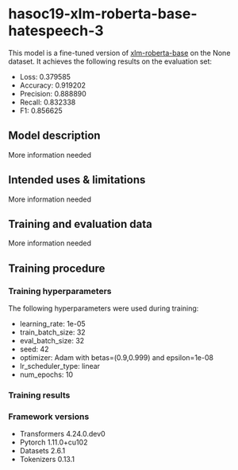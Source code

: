 

# hasoc19-xlm-roberta-base-hatespeech-3

This model is a fine-tuned version of [xlm-roberta-base](https://huggingface.co/xlm-roberta-base) on the None dataset.
It achieves the following results on the evaluation set:
- Loss: 0.379585
- Accuracy: 0.919202
- Precision: 0.888890
- Recall: 0.832338
- F1: 0.856625
## Model description

More information needed

## Intended uses & limitations

More information needed

## Training and evaluation data

More information needed

## Training procedure

### Training hyperparameters

The following hyperparameters were used during training:
- learning_rate: 1e-05
- train_batch_size: 32
- eval_batch_size: 32
- seed: 42
- optimizer: Adam with betas=(0.9,0.999) and epsilon=1e-08
- lr_scheduler_type: linear
- num_epochs: 10

### Training results


### Framework versions

- Transformers 4.24.0.dev0
- Pytorch 1.11.0+cu102
- Datasets 2.6.1
- Tokenizers 0.13.1